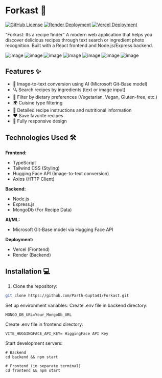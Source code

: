 # Forkast 🍳

[![GitHub License](https://img.shields.io/github/license/AyushNikhara/Recipe_Finder)](https://github.com/AyushNikhara/Recipe_Finder/blob/main/LICENSE)
[![Render Deployment](https://img.shields.io/badge/Backend-Hosted%20on%20Render-46e3b7)](https://render.com)
[![Vercel Deployment](https://img.shields.io/badge/Frontend-Hosted%20on%20Vercel-000000)](https://recipe-finder-three-nu.vercel.app/)

"Forkast: Its a recipe finder"
A modern web application that helps you discover delicious recipes through text search or ingredient photo recognition. Built with a React frontend and Node.js/Express backend.

![image](https://github.com/user-attachments/assets/854992a6-6401-464c-bfd3-bef3fd19ab8f)
![image](https://github.com/user-attachments/assets/1dac1af0-b24a-4d8e-820f-cbbeb746ed76)
![image](https://github.com/user-attachments/assets/bd268d46-dc91-40a7-8c8d-f5e90f5878e4)
![image](https://github.com/user-attachments/assets/16fac5a2-bca7-4a37-95ee-361ca8b57b91)
![image](https://github.com/user-attachments/assets/7be61f76-e3ad-4a69-97f3-31476aa1abd8)
![image](https://github.com/user-attachments/assets/cabd2757-ec5d-452a-9d22-40fac69f1042)
![image](https://github.com/user-attachments/assets/9e3a0628-9008-4acd-afa0-18f78f117626)



## Features ✨
- 📸 Image-to-text conversion using AI (Microsoft Git-Base model)
- 🔍 Search recipes by ingredients (text or image input)
- 🥗 Filter by dietary preferences (Vegetarian, Vegan, Gluten-free, etc.)
- 🌍 Cuisine type filtering
- 📖 Detailed recipe instructions and nutritional information
- ❤️ Save favorite recipes
- 📱 Fully responsive design

## Technologies Used 🛠️
**Frontend:**
- TypeScript
- Tailwind CSS (Styling)
- Hugging Face API (Image-to-text conversion)
- Axios (HTTP Client)

**Backend:**
- Node.js
- Express.js
- MongoDb (For Recipe Data)

**AI/ML:**
- Microsoft Git-Base model via Hugging Face API

**Deployment:**
- Vercel (Frontend)
- Render (Backend)

## Installation 💻
1. Clone the repository:
```bash
git clone https://github.com/Parth-Gupta41/Forkast.git
```
Set up environment variables:
Create .env file in backend directory:
```
MONGO_DB_URL=Your_MongoDb_URL
```
Create .env file in frontend directory:
```
VITE_HUGGINGFACE_API_KEY= HiggingFace API Key
```
Start development servers:
```
# Backend
cd backend && npm start

# Frontend (in separate terminal)
cd frontend && npm start
```
